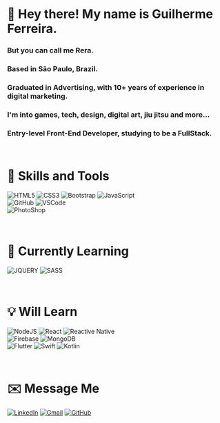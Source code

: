 # 👋 Hey there! My name is Guilherme Ferreira.
### But you can call me Rera.
### Based in São Paulo, Brazil.
### Graduated in Advertising, with 10+ years of experience in digital marketing.
### I'm into games, tech, design, digital art, jiu jitsu and more...
### Entry-level Front-End Developer, studying to be a FullStack.

<br>

# 🔧 Skills and Tools
 <img src="https://img.shields.io/badge/HTML5-E34F26?style=for-the-badge&logo=html5&logoColor=white" alt="HTML5"> <img src="https://img.shields.io/badge/CSS3-1572B6?style=for-the-badge&logo=css3&logoColor=white" ALT="CSS3"> <img src="https://img.shields.io/badge/Bootstrap-563D7C?style=for-the-badge&logo=bootstrap&logoColor=white" alt="Bootstrap"> <img src="https://img.shields.io/badge/JavaScript-F7DF1E?style=for-the-badge&logo=javascript&logoColor=black" alt="JavaScript">
 <br>
 ![GitHub](https://img.shields.io/badge/github-%23121011.svg?style=for-the-badge&logo=github&logoColor=white) <img src="https://img.shields.io/badge/Visual_Studio_Code-0078D4?style=for-the-badge&logo=visual%20studio%20code&logoColor=white" alt="VSCode">
 <br>
 <img src="https://img.shields.io/badge/Adobe%20Photoshop-31A8FF?style=for-the-badge&logo=Adobe%20Photoshop&logoColor=black" alt="PhotoShop">

<br>

# 📖 Currently Learning
 <img src="https://img.shields.io/badge/jQuery-0769AD?style=for-the-badge&logo=jquery&logoColor=white" alt="JQUERY"> ![SASS](https://img.shields.io/badge/SASS-hotpink.svg?style=for-the-badge&logo=SASS&logoColor=white)

<br>

# 💡 Will Learn
<img src="https://img.shields.io/badge/Node.js-43853D?style=for-the-badge&logo=node.js&logoColor=white" alt="NodeJS">  <img src="https://img.shields.io/badge/React-20232A?style=for-the-badge&logo=react&logoColor=61DAFB" alt="React"> <img src="https://img.shields.io/badge/React_Native-20232A?style=for-the-badge&logo=react&logoColor=61DAFB" alt="Reactive Native">
<br>
![Firebase](https://img.shields.io/badge/firebase-%23039BE5.svg?style=for-the-badge&logo=firebase) <img src="https://img.shields.io/badge/MongoDB-4EA94B?style=for-the-badge&logo=mongodb&logoColor=white" alt="MongoDB">
<br>
![Flutter](https://img.shields.io/badge/Flutter-%2302569B.svg?style=for-the-badge&logo=Flutter&logoColor=white) ![Swift](https://img.shields.io/badge/swift-%23FA7343.svg?style=for-the-badge&logo=swift&logoColor=white) ![Kotlin](https://img.shields.io/badge/kotlin-%230095D5.svg?style=for-the-badge&logo=kotlin&logoColor=white)

<br>

# ✉️ Message Me
[![LinkedIn](https://img.shields.io/badge/LinkedIn-0077B5?style=for-the-badge&logo=linkedin&logoColor=white)](https://www.linkedin.com/in/guilherme-ferreira-6841b023/) [![Gmail](https://img.shields.io/badge/Gmail-D14836?style=for-the-badge&logo=gmail&logoColor=white)](mailto:guilhermerera@gmail.com) [![GitHub](https://img.shields.io/github/followers/guilhermerera.svg?style=social&label=Follow&maxAge=2592000)](https://github.com/guilhermerera)